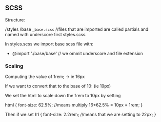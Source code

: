 ## SCSS

Structure:

/styles
  /base
    `_base.scss` //files that are imported are called partials and named with underscore first
  styles.scss


In styles.scss we import base scss file with:

- @import './base/base' // we ommit underscore and file extension

### Scaling

Computing the value of 1rem; -> ie 16px

If we want to convert that to the base of 10: (ie 10px)

We set the html to scale down the 1rem to 10px by setting

html {
  font-size: 62.5%; //means multiply 16*62.5% = 10px = 1rem;
}

Then if we set
h1 {
  font-size: 2.2rem; //means that we are setting to 22px;
}
